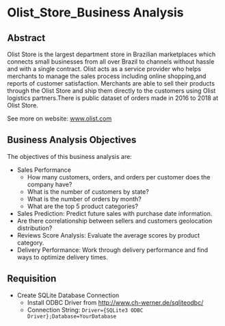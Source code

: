 # Olist_Store_Business Analysis

## Abstract 
Olist Store is the largest department store in Brazilian marketplaces which connects small businesses from all over Brazil to channels without hassle and with a single contract. Olist acts as a service provider who helps merchants to manage the sales process including online shopping,and reports of customer satisfaction. Merchants are able to sell their products through the Olist Store and ship them directly to the customers using Olist logistics partners.There is public dataset of orders made in 2016 to 2018 at Olist Store. 

 See more on website: www.olist.com

## Business Analysis Objectives
The objectives of this business analysis are: 
* Sales Performance
  * How many customers, orders, and orders per customer does the company have?
  * What is the number of customers by state?
  * What is the number of orders by month?
  * What are the top 5 product categories?
* Sales Prediction: Predict future sales with purchase date information.
* Are there correlationship between sellers and customers geolocation distribution?
* Reviews Score Analysis: Evaluate the average scores by product category.
* Delivery Performance: Work through delivery performance and find ways to optimize delivery times.

## Requisition
* Create SQLite Database Connection
  * Install ODBC Driver from http://www.ch-werner.de/sqliteodbc/
  * Connection String: `Driver={SQLite3 ODBC Driver};Database=YourDatabase`
